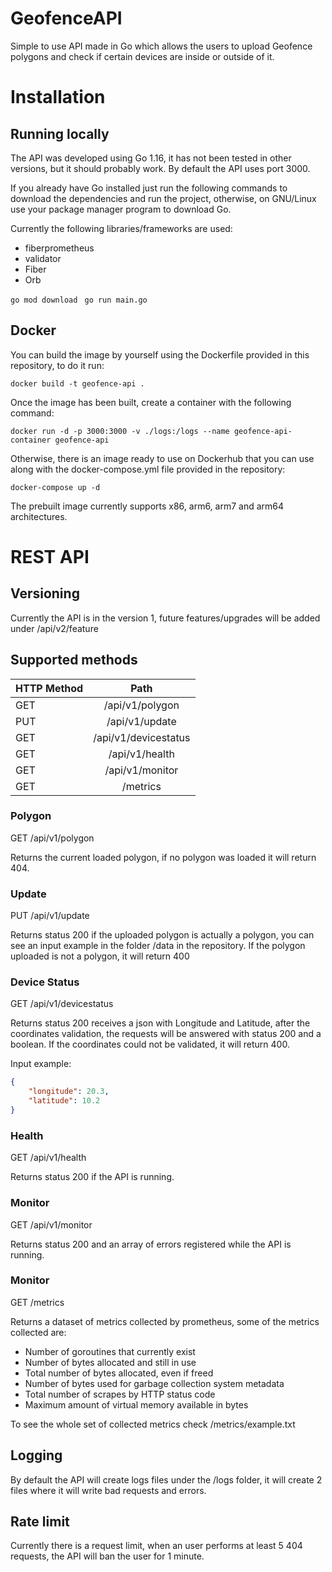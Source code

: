 # GeofenceAPI

Simple to use API made in Go which allows the users to upload Geofence polygons and check if certain devices are inside or outside of it.

# Installation

## Running locally
The API was developed using Go 1.16, it has not been tested in other versions, but it should probably work. By default the API uses port 3000.

If you already have Go installed just run the following commands to download the dependencies and run the project, otherwise, on GNU/Linux use your package manager program to download Go.

Currently the following libraries/frameworks are used:
- fiberprometheus
- validator
- Fiber
- Orb

```go mod download``` 
``` go run main.go```

## Docker
You can build the image by yourself using the Dockerfile provided in this repository, to do it run:

```docker build -t geofence-api .```

Once the image has been built, create a container with the following command:

```docker run -d -p 3000:3000 -v ./logs:/logs --name geofence-api-container geofence-api```


Otherwise, there is an image ready to use on Dockerhub that you can use along with the docker-compose.yml file provided in the repository:

```docker-compose up -d```

The prebuilt image currently supports x86, arm6, arm7 and arm64 architectures.

# REST API

## Versioning

Currently the API is in the version 1, future features/upgrades will be added under /api/v2/feature

## Supported methods

| HTTP Method   |      Path |
|----------|:-------------:|
| GET | /api/v1/polygon |
| PUT | /api/v1/update  |
| GET | /api/v1/devicestatus |
| GET | /api/v1/health   |
| GET | /api/v1/monitor  |
| GET | /metrics         |

### Polygon

GET /api/v1/polygon

Returns the current loaded polygon, if no polygon was loaded it will return 404.

### Update

PUT /api/v1/update

Returns status 200 if the uploaded polygon is actually a polygon, you can see an input example in the folder /data in the repository. If the polygon uploaded is not a polygon, it will return 400

### Device Status

GET /api/v1/devicestatus

Returns status 200 receives a json with Longitude and Latitude, after the coordinates validation, the requests will be answered with status 200 and a boolean. If the coordinates could not be validated, it will return 400.

Input example:
```json
{
	"longitude": 20.3,
	"latitude": 10.2 
}
```

### Health

GET /api/v1/health

Returns status 200 if the API is running.

### Monitor

GET /api/v1/monitor

Returns status 200 and an array of errors registered while the API is running.


### Monitor

GET /metrics

Returns a dataset of metrics collected by prometheus, some of the metrics collected are: 
- Number of goroutines that currently exist
- Number of bytes allocated and still in use
- Total number of bytes allocated, even if freed
- Number of bytes used for garbage collection system metadata
- Total number of scrapes by HTTP status code
- Maximum amount of virtual memory available in bytes

To see the whole set of collected metrics check /metrics/example.txt

## Logging 

By default the API will create logs files under the /logs folder, it will create 2 files where it will write bad requests and errors.

## Rate limit

Currently there is a request limit, when an user performs at least 5 404 requests, the API will ban the user for 1 minute.
